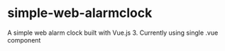 # simple-web-alarmclock
A simple web alarm clock built with Vue.js 3. Currently using single .vue component
